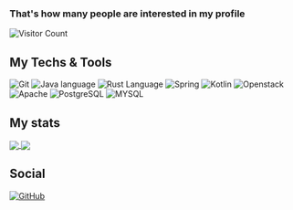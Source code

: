
### That's how many people are interested in my profile
![Visitor Count](https://profile-counter.glitch.me/Demandss/count.svg)

## My Techs & Tools


![Git](https://img.shields.io/badge/git%20-%23F05033.svg?&style=for-the-badge&logo=git&logoColor=white)
![Java language](https://img.shields.io/badge/Java%20-%23e66400.svg?&style=for-the-badge&logo=java&ogoColor=white)
![Rust Language](https://img.shields.io/badge/Rust%20-%23e66400.svg?&style=for-the-badge&logo=rust&ogoColor=white&color=inactive)
![Spring](https://img.shields.io/badge/Spring%20-%236CB33D.svg?&style=for-the-badge&logo=spring&logoColor=white)
![Kotlin](https://img.shields.io/badge/Kotlin%20-%23B026EB.svg?&style=for-the-badge&logo=kotlin&logoColor=white)
![Openstack](https://img.shields.io/badge/Openstack-%23f01742.svg?&style=for-the-badge&logo=openstack&logoColor=white)
![Apache](https://img.shields.io/badge/apache%20-%23d02678.svg?&style=for-the-badge&logo=apache&logoColor=white)
![PostgreSQL](https://img.shields.io/badge/postgres-%23316192.svg?&style=for-the-badge&logo=postgresql&logoColor=white)
![MYSQL](https://img.shields.io/badge/mysql-%2300f.svg?&style=for-the-badge&logo=mysql&logoColor=white)


## My stats
<a href="https://github.com/anuraghazra/github-readme-stats">
  <img align="center" src="https://github-readme-stats.vercel.app/api?username=Demandss&&show_icons=true&theme=tokyonight&count_private=true" />
</a>
<a href="https://github.com/anuraghazra/convoychat">
  <img align="center" src="https://github-readme-stats.designdeveloperr.vercel.app/api/top-langs/?username=Demandss&theme=tokyonight&hide_langs_below=1&layout=compact&langs_count=20" />
</a>

## Social
[![GitHub](https://img.shields.io/badge/GitHub-%2312100E.svg?&style=for-the-badge&logo=Github&logoColor=white)](https://github.com/demandss)
